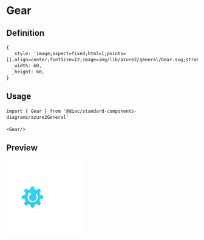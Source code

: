 # Gear

## Definition

```
{
  _style: 'image;aspect=fixed;html=1;points=[];align=center;fontSize=12;image=img/lib/azure2/general/Gear.svg;strokeColor=none;',
  _width: 60,
  _height: 60,
}
```

## Usage

```
import { Gear } from '@diac/standard-components-diagrams/azure2General'

<Gear/>
```

## Preview

<img src="./gear.png" width="200"/>

